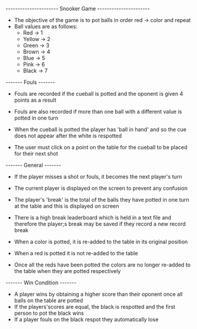 ---------------------- Snooker Game ----------------------

* The objective of the game is to pot balls in order red -> color and repeat
* Ball values are as follows:
    * Red &rarr; 1
    * Yellow &rarr; 2
    * Green &rarr; 3
    * Brown &rarr; 4
    * Blue &rarr; 5
    * Pink &rarr; 6
    * Black &rarr; 7

------- Fouls -------

* Fouls are recorded if the cueball is potted and the oponent is given 4 points as a result
* Fouls are also recorded if more than one ball with a different value is potted in one turn

* When the cueball is potted the player has 'ball in hand' and so the cue does not appear after the white is respotted
* The user must click on a point on the table for the cueball to be placed for their next shot

------- General -------

* If the player misses a shot or fouls, it becomes the next player's turn
* The current player is displayed on the screen to prevent any confusion
* The player's 'break' is the total of the balls they have potted in one turn at the table and this is displayed on screen
* There is a high break leaderboard which is held in a text file and therefore the player;s break may be saved if they record a new record break

* When a color is potted, it is re-added to the table in its original position
* When a red is potted it is not re-added to the table
* Once all the reds have been potted the colors are no longer re-added to the table when they are potted respectively

------- Win Condition -------

* A player wins by obtaining a higher score than their oponent once all balls on the table are potted
* If the players'scores are equal, the black is respotted and the first person to pot the black wins
* If a player fouls on the black respot they automatically lose

